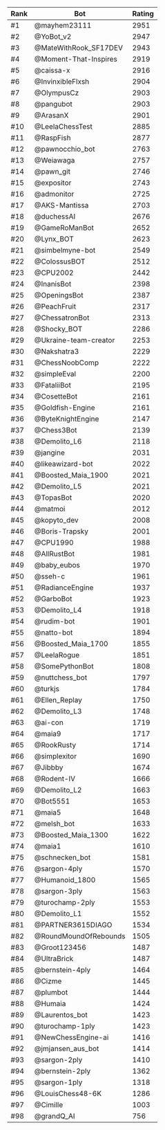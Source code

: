 Rank|Bot|Rating
---|---|---
#1|@mayhem23111|2951
#2|@YoBot_v2|2947
#3|@MateWithRook_SF17DEV|2943
#4|@Moment-That-Inspires|2919
#5|@caissa-x|2916
#6|@InvinxibleFlxsh|2904
#7|@OlympusCz|2903
#8|@pangubot|2903
#9|@ArasanX|2901
#10|@LeelaChessTest|2885
#11|@RaspFish|2877
#12|@pawnocchio_bot|2763
#13|@Weiawaga|2757
#14|@pawn_git|2746
#15|@expositor|2743
#16|@admonitor|2725
#17|@AKS-Mantissa|2703
#18|@duchessAI|2676
#19|@GameRoManBot|2652
#20|@Lynx_BOT|2623
#21|@simbelmyne-bot|2549
#22|@ColossusBOT|2512
#23|@CPU2002|2442
#24|@InanisBot|2398
#25|@OpeningsBot|2387
#26|@PeachFruit|2317
#27|@ChessatronBot|2313
#28|@Shocky_BOT|2286
#29|@Ukraine-team-creator|2253
#30|@Nakshatra3|2229
#31|@ChessNoobComp|2222
#32|@simpleEval|2200
#33|@FataliiBot|2195
#34|@CosetteBot|2161
#35|@Goldfish-Engine|2161
#36|@ByteKnightEngine|2147
#37|@Chess3Bot|2139
#38|@Demolito_L6|2118
#39|@jangine|2031
#40|@likeawizard-bot|2022
#41|@Boosted_Maia_1900|2021
#42|@Demolito_L5|2021
#43|@TopasBot|2020
#44|@matmoi|2012
#45|@kopyto_dev|2008
#46|@Boris-Trapsky|2001
#47|@CPU1990|1988
#48|@AllRustBot|1981
#49|@baby_eubos|1970
#50|@sseh-c|1961
#51|@RadianceEngine|1937
#52|@GarboBot|1923
#53|@Demolito_L4|1918
#54|@rudim-bot|1901
#55|@natto-bot|1894
#56|@Boosted_Maia_1700|1855
#57|@LeelaRogue|1851
#58|@SomePythonBot|1808
#59|@nuttchess_bot|1797
#60|@turkjs|1784
#61|@Ellen_Replay|1750
#62|@Demolito_L3|1748
#63|@ai-con|1719
#64|@maia9|1717
#65|@RookRusty|1714
#66|@simplexitor|1690
#67|@Jibbby|1674
#68|@Rodent-IV|1666
#69|@Demolito_L2|1663
#70|@Bot5551|1653
#71|@maia5|1648
#72|@melsh_bot|1633
#73|@Boosted_Maia_1300|1622
#74|@maia1|1610
#75|@schnecken_bot|1581
#76|@sargon-4ply|1570
#77|@Humanoid_1800|1565
#78|@sargon-3ply|1563
#79|@turochamp-2ply|1553
#80|@Demolito_L1|1552
#81|@PARTNER3615DIAGO|1534
#82|@RoundMoundOfRebounds|1505
#83|@Groot123456|1487
#84|@UltraBrick|1487
#85|@bernstein-4ply|1464
#86|@Cizme|1445
#87|@plumbot|1444
#88|@Humaia|1424
#89|@Laurentos_bot|1423
#90|@turochamp-1ply|1423
#91|@NewChessEngine-ai|1416
#92|@jmjansen_aus_bot|1414
#93|@sargon-2ply|1410
#94|@bernstein-2ply|1362
#95|@sargon-1ply|1318
#96|@LouisChess48-6K|1286
#97|@Cimille|1003
#98|@grandQ_AI|756
